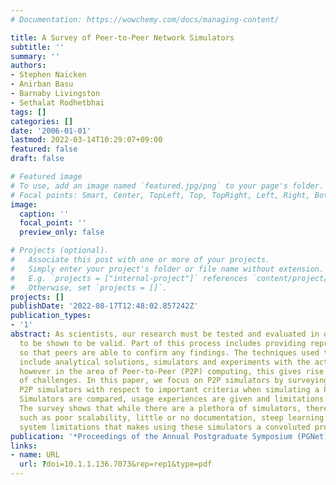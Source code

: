 ```yaml
---
# Documentation: https://wowchemy.com/docs/managing-content/

title: A Survey of Peer-to-Peer Network Simulators
subtitle: ''
summary: ''
authors:
- Stephen Naicken
- Anirban Basu
- Barnaby Livingston
- Sethalat Rodhetbhai
tags: []
categories: []
date: '2006-01-01'
lastmod: 2022-03-14T10:29:07+09:00
featured: false
draft: false

# Featured image
# To use, add an image named `featured.jpg/png` to your page's folder.
# Focal points: Smart, Center, TopLeft, Top, TopRight, Left, Right, BottomLeft, Bottom, BottomRight.
image:
  caption: ''
  focal_point: ''
  preview_only: false

# Projects (optional).
#   Associate this post with one or more of your projects.
#   Simply enter your project's folder or file name without extension.
#   E.g. `projects = ["internal-project"]` references `content/project/deep-learning/index.md`.
#   Otherwise, set `projects = []`.
projects: []
publishDate: '2022-08-17T12:48:02.857242Z'
publication_types:
- '1'
abstract: As scientists, our research must be tested and evaluated in order for it
  to be shown to be valid. Part of this process includes providing reproducible results
  so that peers are able to confirm any findings. The techniques used to achieve this
  include analytical solutions, simulators and experiments with the actual system,
  however in the area of Peer-to-Peer (P2P) computing, this gives rise to a number
  of challenges. In this paper, we focus on P2P simulators by surveying a number of
  P2P simulators with respect to important criteria when simulating a P2P system.
  Simulators are compared, usage experiences are given and limitations are discussed.
  The survey shows that while there are a plethora of simulators, there are many issues
  such as poor scalability, little or no documentation, steep learning curves, and
  system limitations that makes using these simulators a convoluted process.
publication: '*Proceedings of the Annual Postgraduate Symposium (PGNet)*'
links:
- name: URL
  url: ?doi=10.1.1.136.7073&rep=rep1&type=pdf
---
```

